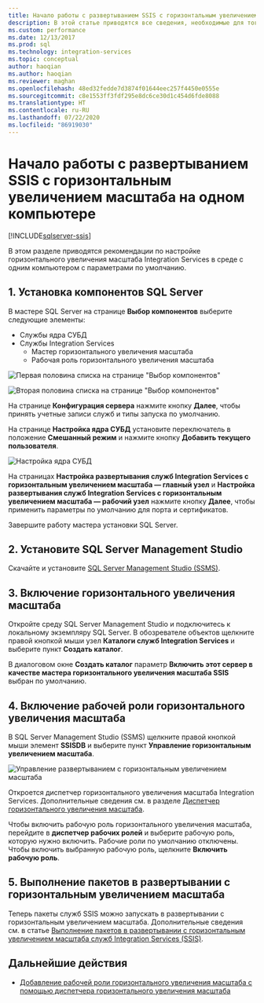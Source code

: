 ```yaml
---
title: Начало работы с развертыванием SSIS с горизонтальным увеличением масштаба на одном компьютере | Документы Майкрософт
description: В этой статье приводятся все сведения, необходимые для того, чтобы начать работу с развертыванием SSIS с горизонтальным увеличением масштаба.
ms.custom: performance
ms.date: 12/13/2017
ms.prod: sql
ms.technology: integration-services
ms.topic: conceptual
author: haoqian
ms.author: haoqian
ms.reviewer: maghan
ms.openlocfilehash: 48ed32fedde7d3874f01644eec257f4450e0555e
ms.sourcegitcommit: c8e1553ff3fdf295e8dc6ce30d1c454d6fde8088
ms.translationtype: HT
ms.contentlocale: ru-RU
ms.lasthandoff: 07/22/2020
ms.locfileid: "86919030"
---
```

# <a name="get-started-with-integration-services-ssis-scale-out-on-a-single-computer"></a>Начало работы с развертыванием SSIS с горизонтальным увеличением масштаба на одном компьютере

[!INCLUDE[sqlserver-ssis](../../includes/applies-to-version/sqlserver-ssis.md)]


В этом разделе приводятся рекомендации по настройке горизонтального увеличения масштаба Integration Services в среде с одним компьютером с параметрами по умолчанию.

## <a name="1-install-sql-server-features"></a>1. Установка компонентов SQL Server
В мастере SQL Server на странице **Выбор компонентов** выберите следующие элементы:
-   Службы ядра СУБД
-   Службы Integration Services
    -   Мастер горизонтального увеличения масштаба
    -   Рабочая роль горизонтального увеличения масштаба

![Первая половина списка на странице "Выбор компонентов"](media/feature-select-onebox1.PNG)

![Вторая половина списка на странице "Выбор компонентов"](media/feature-select-onebox2.PNG)

На странице **Конфигурация сервера** нажмите кнопку **Далее**, чтобы принять учетные записи служб и типы запуска по умолчанию.

На странице **Настройка ядра СУБД** установите переключатель в положение **Смешанный режим** и нажмите кнопку **Добавить текущего пользователя**. 

![Настройка ядра СУБД](media/engine-config.PNG)

На страницах **Настройка развертывания служб Integration Services с горизонтальным увеличением масштаба — главный узел** и **Настройка развертывания служб Integration Services с горизонтальным увеличением масштаба — рабочий узел** нажмите кнопку **Далее**, чтобы применить параметры по умолчанию для порта и сертификатов.

Завершите работу мастера установки SQL Server.

## <a name="2-install-sql-server-management-studio"></a>2. Установите SQL Server Management Studio

Скачайте и установите [SQL Server Management Studio (SSMS)](../../ssms/download-sql-server-management-studio-ssms.md).

## <a name="3-enable-scale-out"></a>3. Включение горизонтального увеличения масштаба
Откройте среду SQL Server Management Studio и подключитесь к локальному экземпляру SQL Server.
В обозревателе объектов щелкните правой кнопкой мыши узел **Каталоги служб Integration Services** и выберите пункт **Создать каталог**.

В диалоговом окне **Создать каталог** параметр **Включить этот сервер в качестве мастера горизонтального увеличения масштаба SSIS** выбран по умолчанию.

## <a name="4-enable-a-scale-out-worker"></a>4. Включение рабочей роли горизонтального увеличения масштаба
В SQL Server Management Studio (SSMS) щелкните правой кнопкой мыши элемент **SSISDB** и выберите пункт **Управление горизонтальным увеличением масштаба**. 

![Управление развертыванием с горизонтальным увеличением масштаба](media/manage-scale-out.PNG)

Откроется диспетчер горизонтального увеличения масштаба Integration Services. Дополнительные сведения см. в разделе [Диспетчер горизонтального увеличения масштаба](integration-services-ssis-scale-out-manager.md).

Чтобы включить рабочую роль горизонтального увеличения масштаба, перейдите в **диспетчер рабочих ролей** и выберите рабочую роль, которую нужно включить. Рабочие роли по умолчанию отключены. Чтобы включить выбранную рабочую роль, щелкните **Включить рабочую роль**.

## <a name="5-run-packages-in-scale-out"></a>5. Выполнение пакетов в развертывании с горизонтальным увеличением масштаба
Теперь пакеты служб SSIS можно запускать в развертывании с горизонтальным увеличением масштаба. Дополнительные сведения см. в статье [Выполнение пакетов в развертывании с горизонтальным увеличением масштаба служб Integration Services (SSIS)](run-packages-in-integration-services-ssis-scale-out.md).

## <a name="next-steps"></a>Дальнейшие действия
-   [Добавление рабочей роли горизонтального увеличения масштаба с помощью диспетчера горизонтального увеличения масштаба](add-scale-out-worker.md)
